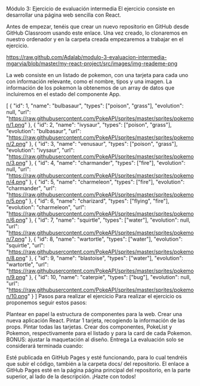 Módulo 3: Ejercicio de evaluación intermedia
El ejercicio consiste en desarrollar una página web sencilla con React.

Antes de empezar, tenéis que crear un nuevo repositorio en GitHub desde GitHub Classroom usando este enlace. Una vez creado, lo clonaremos en nuestro ordenador y en la carpeta creada empezaremos a trabajar en el ejercicio.

https://raw.github.com/Adalab/modulo-3-evaluacion-intermedia-mgarvia/blob/master/my-react-project/src/images/img-reademe-png

La web consiste en un listado de pokemon, con una tarjeta para cada uno con información relevante, como el nombre, tipos y una imagen. La información de los pokemon la obtenemos de un array de datos que incluiremos en el estado del componente App.

[
    {
        "id": 1,
        "name": "bulbasaur",
        "types": ["poison", "grass"],
        "evolution": null,
        "url":
        "https://raw.githubusercontent.com/PokeAPI/sprites/master/sprites/pokemon/1.png"
    },
    {
        "id": 2,
        "name": "ivysaur",
        "types": ["poison", "grass"],
        "evolution": "bulbasaur",
        "url":
        "https://raw.githubusercontent.com/PokeAPI/sprites/master/sprites/pokemon/2.png"
    },
    {
        "id": 3,
        "name": "venusaur",
        "types": ["poison", "grass"],
        "evolution": "ivysaur",
        "url":
        "https://raw.githubusercontent.com/PokeAPI/sprites/master/sprites/pokemon/3.png"
    },
    {
        "id": 4,
        "name": "charmander",
        "types": ["fire"],
        "evolution": null,
        "url":
        "https://raw.githubusercontent.com/PokeAPI/sprites/master/sprites/pokemon/4.png"
    },
    {
        "id": 5,
        "name": "charmeleon",
        "types": ["fire"],
        "evolution": "charmander",
        "url":
        "https://raw.githubusercontent.com/PokeAPI/sprites/master/sprites/pokemon/5.png"
    },
    {
        "id": 6,
        "name": "charizard",
        "types": ["flying", "fire"],
        "evolution": "charmeleon",
        "url":
        "https://raw.githubusercontent.com/PokeAPI/sprites/master/sprites/pokemon/6.png"
    },
    {
        "id": 7,
        "name": "squirtle",
        "types": ["water"],
        "evolution": null,
        "url":
        "https://raw.githubusercontent.com/PokeAPI/sprites/master/sprites/pokemon/7.png"
    },
    {
        "id": 8,
        "name": "wartortle",
        "types": ["water"],
        "evolution": "squirtle",
        "url":
        "https://raw.githubusercontent.com/PokeAPI/sprites/master/sprites/pokemon/8.png"
    },
    {
        "id": 9,
        "name": "blastoise",
        "types": ["water"],
        "evolution": "wartortle",
        "url":
        "https://raw.githubusercontent.com/PokeAPI/sprites/master/sprites/pokemon/9.png"
    },
    {
        "id": 10,
        "name": "caterpie",
        "types": ["bug"],
        "evolution": null,
        "url":
        "https://raw.githubusercontent.com/PokeAPI/sprites/master/sprites/pokemon/10.png"
    }
]
Pasos para realizar el ejercicio
Para realizar el ejercicio os proponemos seguir estos pasos:

Plantear en papel la estructura de componentes para la web.
Crear una nueva aplicación React.
Pintar 1 tarjeta, recogiendo la información de las props.
Pintar todas las tarjetas.
Crear dos componentes, PokeList y Pokemon, respectivamente para el listado y para la card de cada Pokemon.
BONUS: ajustar la maquetación al diseño.
Entrega
La evaluación solo se considerará terminada cuando:

Esté publicada en GitHub Pages y esté funcionando, para lo cual tendréis que subir el código, también a la carpeta docs/ del repositorio.
El enlace a GitHub Pages esté en la página página principal del repositorio, en la parte superior, al lado de la descripción.
¡Hazte con todos!
